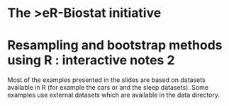 # The >eR-Biostat initiative
# Resampling and bootstrap methods using R : interactive notes 2
Most of the examples presented in the slides are based on datasets available in R (for example the cars or and the sleep datasets). Some examples use external datasets which are available in the data directory.
